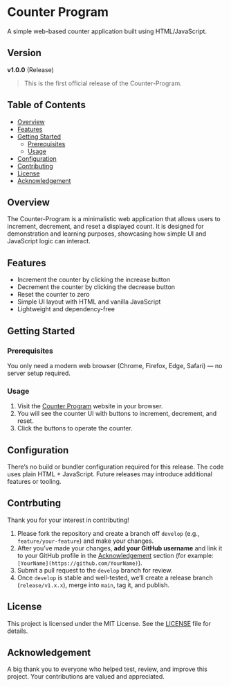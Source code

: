 # **Counter Program**

A simple web-based counter application built using HTML/JavaScript.



## **Version**

**v1.0.0** (Release)  

> This is the first official release of the Counter-Program.



## **Table of Contents**

- [Overview](#overview)
- [Features](#features)
- [Getting Started](#getting-started)
  - [Prerequisites](#prerequisites)
  - [Usage](#usage)
- [Configuration](#configuration)
- [Contributing](#contributing)
- [License](#license)
- [Acknowledgement](#acknowledgement)



## **Overview**

The Counter-Program is a minimalistic web application that allows users to increment, decrement, and reset a displayed count. It is designed for demonstration and learning purposes, showcasing how simple UI and JavaScript logic can interact.



## **Features**

- Increment the counter by clicking the increase button
- Decrement the counter by clicking the decrease button
- Reset the counter to zero
- Simple UI layout with HTML and vanilla JavaScript
- Lightweight and dependency-free




## **Getting Started**


### **Prerequisites**

You only need a modern web browser (Chrome, Firefox, Edge, Safari) — no server setup required.



### **Usage**

1. Visit the [Counter Program](https://amnoor.github.io/Counter-Program) website in your browser.
2. You will see the counter UI with buttons to increment, decrement, and reset.
3. Click the buttons to operate the counter.



## **Configuration**

There’s no build or bundler configuration required for this release. The code uses plain HTML + JavaScript. Future releases may introduce additional features or tooling.

## **Contrbuting**

Thank you for your interest in contributing!

1. Please fork the repository and create a branch off `develop` (e.g., `feature/your-feature`) and make your changes.
2. After you’ve made your changes, **add your GitHub username** and link it to your GitHub profile in the [Acknowledgement](#acknowledgement) section (for example: `[YourName](https://github.com/YourName)`).
3. Submit a pull request to the `develop` branch for review.
4. Once `develop` is stable and well-tested, we’ll create a release branch (`release/v1.x.x`), merge into `main`, tag it, and publish.



## **License**

This project is licensed under the MIT License. See the [LICENSE](LICENSE) file for details.



## **Acknowledgement**

A big thank you to everyone who helped test, review, and improve this project. Your contributions are valued and appreciated.

```Acknowledgement

```